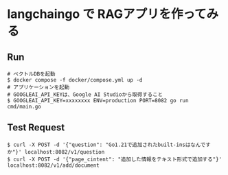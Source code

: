 # langchaingo で RAGアプリを作ってみる

## Run

```
# ベクトルDBを起動
$ docker compose -f docker/compose.yml up -d
# アプリケーションを起動
# GOOGLEAI_API_KEYは、Google AI Studioから取得すること
$ GOOGLEAI_API_KEY=xxxxxxxx ENV=production PORT=8082 go run cmd/main.go
```

## Test Request

```
$ curl -X POST -d '{"question": "Go1.21で追加されたbuilt-insはなんですか"}' localhost:8082/v1/question
$ curl -X POST -d '{"page_cintent": "追加した情報をテキスト形式で追加する"}' localhost:8082/v1/add/document
```
